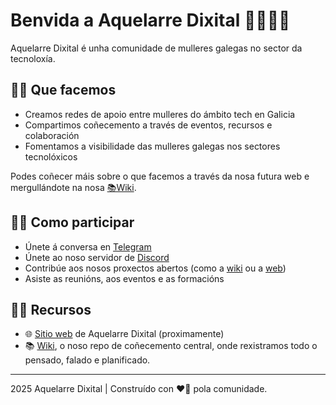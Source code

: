 # Benvida a Aquelarre Dixital 👩‍💻🧙‍♀️

Aquelarre Dixital é unha comunidade de mulleres galegas no sector da tecnoloxía.

## ✊🏽 Que facemos
- Creamos redes de apoio entre mulleres do ámbito tech en Galicia
- Compartimos coñecemento a través de eventos, recursos e colaboración
- Fomentamos a visibilidade das mulleres galegas nos sectores tecnolóxicos

Podes coñecer máis sobre o que facemos a través da nosa futura web e mergullándote na nosa [📚Wiki](https://github.com/Aquelarre-Dixital/aquelarre-dixital-wiki/wiki).

## 🤲🏽 Como participar
- Únete á conversa en [Telegram](https://t.me/+3z1Mprgy0qo2ZTNk)
- Únete ao noso servidor de [Discord](https://discord.gg/tzXRcgVvNp)
- Contribúe aos nosos proxectos abertos (como a [wiki](https://github.com/Aquelarre-Dixital/aquelarre-dixital-wiki/wiki) ou a [web](https://github.com/Aquelarre-Dixital/website))
- Asiste as reunións, aos eventos e as formacións

## ✍🏽 Recursos
- 🌐 [Sitio web](https://github.com/Aquelarre-Dixital/website) de Aquelarre Dixital (proximamente)
- 📚 [Wiki](https://github.com/Aquelarre-Dixital/aquelarre-dixital-wiki/wiki), o noso repo de coñecemento central, onde rexistramos todo o pensado, falado e planificado.

---
2025 Aquelarre Dixital | Construído con ❤️‍🔥 pola comunidade.
